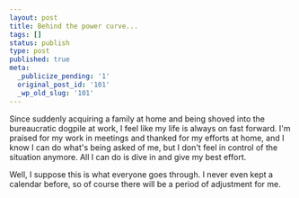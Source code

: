 ```yaml
---
layout: post
title: Behind the power curve...
tags: []
status: publish
type: post
published: true
meta:
  _publicize_pending: '1'
  original_post_id: '101'
  _wp_old_slug: '101'
---
```

Since suddenly acquiring a family at home and being shoved into the bureaucratic dogpile at work, I feel like my life is always on fast forward.  I'm praised for my work in meetings and thanked for my efforts at home, and I know I can do what's being asked of me, but I don't feel in control of the situation anymore.  All I can do is dive in and give my best effort.

Well, I suppose this is what everyone goes through.  I never even kept a calendar before, so of course there will be a period of adjustment for me.

